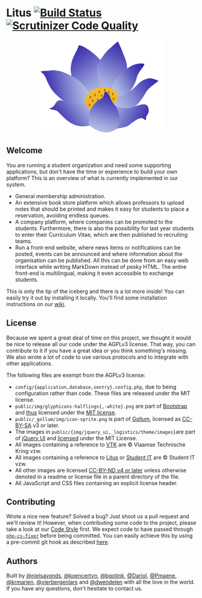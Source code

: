 Litus [![Build Status](https://travis-ci.org/LitusProject/Litus.svg?branch=master)](https://travis-ci.org/LitusProject/Litus) [![Scrutinizer Code Quality](https://scrutinizer-ci.com/g/LitusProject/Litus/badges/quality-score.png?s=0d13a9ff23150e59e7b76e017699c17fd92fa91a)](https://scrutinizer-ci.com/g/LitusProject/Litus/)
=====

<p align="center">
    <img src="https://github.com/LitusProject/Litus/raw/master/public/img/litus.png" height="250px" />
</p>

## Welcome
You are running a student organization and need some supporting applications, but don't have the time or experience to build your own platform? This is an overview of what is currently implemented in our system.

* General membership administration.
* An extensive book store platform which allows professors to upload notes that should be printed and makes it easy for students to place a reservation, avoiding endless queues.
* A company platform, where companies can be promoted to the students. Furthermore, there is also the possibility for last year students to enter their Curriculum Vitae, which are then published to recruiting teams.
* Run a front-end website, where news items or notifications can be posted, events can be announced and where information about the organisation can be published. All this can be done from an easy web interface while writing MarkDown instead of pesky HTML. The entire front-end is multilingual, making it even accessible to exchange students.

This is only the tip of the iceberg and there is a lot more inside! You can easily try it out by installing it locally. You'll find some installation instructions on our [wiki](https://github.com/LitusProject/Litus/wiki).

## License
Because we spent a great deal of time on this project, we thought it would be nice to release all our code under the AGPLv3 license. That way, you can contribute to it if you have a great idea or you think something's missing. We also wrote a lot of code to use various protocols and to integrate with other applications.

The following files are exempt from the AGPLv3 license:
- `config/{application,database,sentry}.config.php`, due to being configuration rather than code. These files are released under the MIT license.
- `public/img/glyphicons-halflings{,-white}.png` are part of [Bootstrap](http://getbootstrap.com/) and [thus](http://glyphicons.com/license/) licensed under the [MIT license](https://github.com/twbs/bootstrap/blob/master/LICENSE).
- `public/_gollum/img/icon-sprite.png` is part of [Gollum](https://github.com/gollum/gollum), licensed as [CC-BY-SA](https://github.com/gollum/gollum/blob/master/licenses/licenses.txt) v3 or later.
- The images in `public/{img/jquery_ui,_logistics/theme/images}`are part of [jQuery UI](http://jqueryui.com/) and [licensed](https://jquery.org/license/) under the MIT License.
- All images containing a reference to [VTK](http://vtk.be) are &copy; Vlaamse Technische Kring vzw.
- All images containing a reference to [Litus](http://litus.cc) or [Student IT](http://studentit.be) are &copy; Student IT vzw.
- All other images are licensed [CC-BY-ND v4 or later](https://creativecommons.org/licenses/by-nd/4.0/) unless otherwise denoted in a readme or license file in a parent directory of the file.
- All JavaScript and CSS files containing an explicit license header.

## Contributing
Wrote a nice new feature? Solved a bug? Just shoot us a pull request and we'll review it! However, when contributing some code to the project, please take a look at our [Code Style](https://github.com/LitusProject/Litus/wiki/Style) first.
We expect code to have passed through [`php-cs-fixer`](https://github.com/fabpot/PHP-CS-Fixer) before being committed. You can easily achieve this by using a pre-commit git hook as described [here](https://github.com/LitusProject/PhpCodeStyle/tree/master/Resources/git-hooks).

## Authors
Built by [@nielsavonds](https://github.com/nielsavonds), [@koencertyn](https://github.com/koencertyn), [@bgotink](https://github.com/bgotink), [@DarioI](https://github.com/DarioI), [@Pmaene](https://github.com/Pmaene), [@krmarien](https://github.com/krmarien), [@vierbergenlars](https://github.com/vierbergenlars) and [@dwendelen](https://github.com/dwendelen) with all the love in the world. If you have any questions, don't hesitate to contact us.
